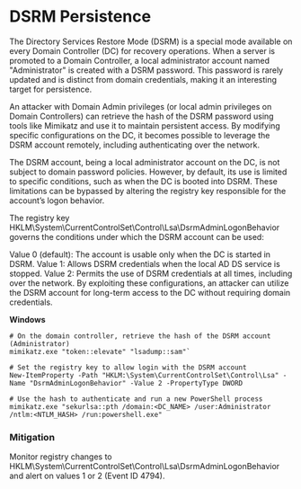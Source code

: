 # DSRM Persistence

The Directory Services Restore Mode (DSRM) is a special mode available on every Domain Controller (DC) for recovery operations. When a server is promoted to a Domain Controller, a local administrator account named "Administrator" is created with a DSRM password. This password is rarely updated and is distinct from domain credentials, making it an interesting target for persistence.

An attacker with Domain Admin privileges (or local admin privileges on Domain Controllers) can retrieve the hash of the DSRM password using tools like Mimikatz and use it to maintain persistent access. By modifying specific configurations on the DC, it becomes possible to leverage the DSRM account remotely, including authenticating over the network.

The DSRM account, being a local administrator account on the DC, is not subject to domain password policies. However, by default, its use is limited to specific conditions, such as when the DC is booted into DSRM. These limitations can be bypassed by altering the registry key responsible for the account’s logon behavior.

The registry key HKLM\System\CurrentControlSet\Control\Lsa\DsrmAdminLogonBehavior governs the conditions under which the DSRM account can be used:

Value 0 (default): The account is usable only when the DC is started in DSRM.
Value 1: Allows DSRM credentials when the local AD DS service is stopped.
Value 2: Permits the use of DSRM credentials at all times, including over the network.
By exploiting these configurations, an attacker can utilize the DSRM account for long-term access to the DC without requiring domain credentials.

**Windows**

```
# On the domain controller, retrieve the hash of the DSRM account (Administrator)
mimikatz.exe "token::elevate" "lsadump::sam"`

# Set the registry key to allow login with the DSRM account
New-ItemProperty -Path "HKLM:\System\CurrentControlSet\Control\Lsa" -Name "DsrmAdminLogonBehavior" -Value 2 -PropertyType DWORD

# Use the hash to authenticate and run a new PowerShell process
mimikatz.exe "sekurlsa::pth /domain:<DC_NAME> /user:Administrator /ntlm:<NTLM_HASH> /run:powershell.exe"
```


### Mitigation
Monitor registry changes to HKLM\System\CurrentControlSet\Control\Lsa\DsrmAdminLogonBehavior and alert on values 1 or 2 (Event ID 4794).